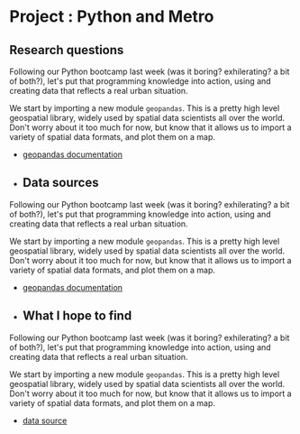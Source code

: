 # Project : Python and Metro

## Research questions
Following our Python bootcamp last week (was it boring? exhilerating? a bit of both?), let's put that programming knowledge into action, using and creating data that reflects a real urban situation.

We start by importing a new module `geopandas`. This is a pretty high level geospatial library, widely used by spatial data scientists all over the world. Don't worry about it too much for now, but know that it allows us to import a variety of spatial data formats, and plot them on a map.

* [geopandas documentation](https://geopandas.readthedocs.io/en/latest/gallery/index.html)

* ## Data sources
Following our Python bootcamp last week (was it boring? exhilerating? a bit of both?), let's put that programming knowledge into action, using and creating data that reflects a real urban situation.

We start by importing a new module `geopandas`. This is a pretty high level geospatial library, widely used by spatial data scientists all over the world. Don't worry about it too much for now, but know that it allows us to import a variety of spatial data formats, and plot them on a map.

* [geopandas documentation](https://geopandas.readthedocs.io/en/latest/gallery/index.html)

* ## What I hope to find
Following our Python bootcamp last week (was it boring? exhilerating? a bit of both?), let's put that programming knowledge into action, using and creating data that reflects a real urban situation.

We start by importing a new module `geopandas`. This is a pretty high level geospatial library, widely used by spatial data scientists all over the world. Don't worry about it too much for now, but know that it allows us to import a variety of spatial data formats, and plot them on a map.

* [data source](https://geopandas.readthedocs.io/en/latest/gallery/index.html)

